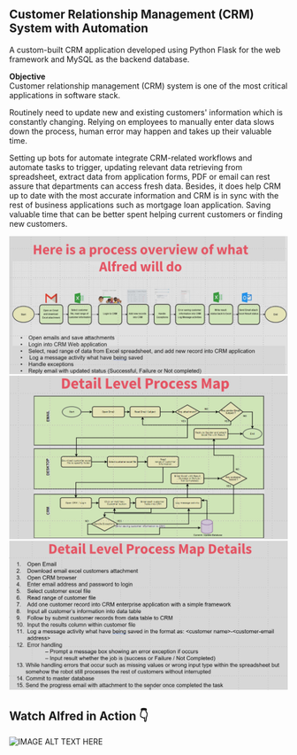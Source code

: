 ## Customer Relationship Management (CRM) System with Automation
A custom-built CRM application developed using Python Flask for the web framework and MySQL as the backend database.

**Objective** <br>
Customer relationship management (CRM) system is one of the most critical applications in software stack. 
<!--![alt_text](https://github.com/bacdillon/RPA-UiPath/blob/main/CRM%20Alfred%20Bot/img/CRM%20application.jpg)-->
Routinely need to update new and existing customers' information which is constantly changing.
Relying on employees to manually enter data slows down the process, human error may happen and takes up their valuable time. 

Setting up bots for automate integrate CRM-related workflows and automate tasks to trigger, updating relevant data retrieving from spreadsheet, extract data from application forms, PDF or email can rest assure that departments can access fresh data. Besides, it does help CRM up to date with the most accurate information and CRM is in sync with the rest of business applications such as mortgage loan application. Saving valuable time that can be better spent helping current customers or finding new customers.

![alt_text](https://github.com/bacdillon/RPA-UiPath/blob/main/CRM%20Alfred%20Bot/img/Process%20Overview.jpg)
![alt_text](https://github.com/bacdillon/RPA-UiPath/blob/main/CRM%20Alfred%20Bot/img/Detail%20Level%20Process%20Map%20.jpg)
![alt_text](https://github.com/bacdillon/RPA-UiPath/blob/main/CRM%20Alfred%20Bot/img/Process%20Map.jpg)

## Watch Alfred in Action 👇	
![IMAGE ALT TEXT HERE](https://github.com/bacdillon/RPA-UiPath/blob/main/CRM%20Alfred%20Bot/img/UIPATH-Alfred-Bot.gif)
<!--
[![IMAGE ALT TEXT HERE](https://github.com/bacdillon/RPA-UiPath/blob/main/CRM%20Alfred%20Bot/img/Alfred%20Action.jpg)](https://youtu.be/Q4bai4yCoZw)
-->


